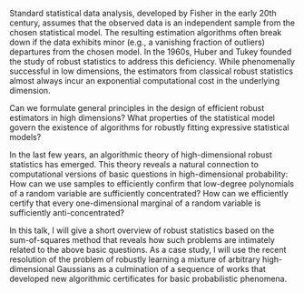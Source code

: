 Standard statistical data analysis, developed by Fisher in the early 20th
century, assumes that the observed data is an independent sample from the chosen
statistical model. The resulting estimation algorithms often break down if the
data exhibits minor (e.g., a vanishing fraction of outliers) departures from the
chosen model. In the 1960s, Huber and Tukey founded the study of robust
statistics to address this deficiency. While phenomenally successful in low
dimensions, the estimators from classical robust statistics almost always incur
an exponential computational cost in the underlying dimension. 

Can we formulate general principles in the design of efficient robust estimators
in high dimensions? What properties of the statistical model govern the
existence of algorithms for robustly fitting expressive statistical models?

In the last few years, an algorithmic theory of high-dimensional robust
statistics has emerged. This theory reveals a natural connection to
computational versions of basic questions in high-dimensional probability: How
can we use samples to efficiently confirm that low-degree polynomials of a
random variable are sufficiently concentrated? How can we efficiently certify
that every one-dimensional marginal of a random variable is sufficiently
anti-concentrated? 

In this talk, I will give a short overview of robust statistics based on the
sum-of-squares method that reveals how such problems are intimately related to
the above basic questions. As a case study, I will use the recent resolution of
the problem of robustly learning a mixture of arbitrary high-dimensional
Gaussians as a culmination of a sequence of works that developed new algorithmic
certificates for basic probabilistic phenomena. 